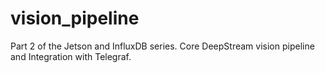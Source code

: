 # vision_pipeline
Part 2 of the Jetson and InfluxDB series. Core DeepStream vision pipeline and Integration with Telegraf.
